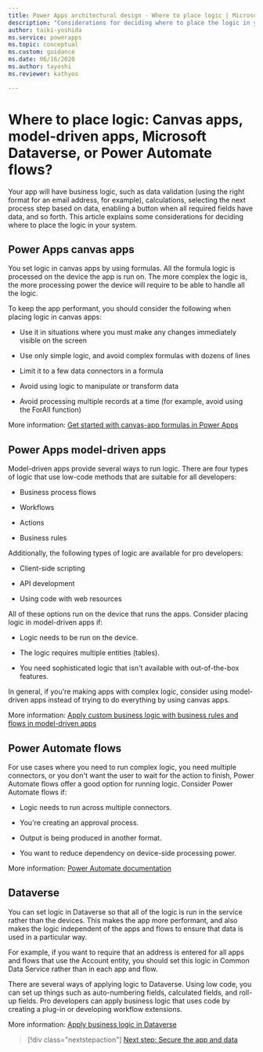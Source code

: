 ```yaml
---
title: Power Apps architectural design - Where to place logic | Microsoft Docs
description: "Considerations for deciding where to place the logic in your system: canvas apps, model-driven apps, Microsoft Dataverse, or Power Automate flows?"
author: taiki-yoshida
ms.service: powerapps
ms.topic: conceptual
ms.custom: guidance
ms.date: 06/16/2020
ms.author: tayoshi
ms.reviewer: kathyos

---
```


# Where to place logic: Canvas apps, model-driven apps, Microsoft Dataverse, or Power Automate flows?

Your app will have business logic, such as data validation (using the right
format for an email address, for example), calculations, selecting the next
process step based on data, enabling a button when all required fields have
data, and so forth. This article explains some considerations for deciding where
to place the logic in your system.

## Power Apps canvas apps

You set logic in canvas apps by using formulas. All the formula logic is processed on the device the app is run on. The more
complex the logic is, the more processing power the device will require to be
able to handle all the logic.

To keep the app performant, you should consider the following when placing logic
in canvas apps:

- Use it in situations where you must make any changes immediately visible on the screen

- Use only simple logic, and avoid complex formulas with dozens of lines

- Limit it to a few data connectors in a formula

- Avoid using logic to manipulate or transform data

- Avoid processing multiple records at a time (for example, avoid using the ForAll function)

More information: [Get started with canvas-app formulas in Power Apps](../../maker/canvas-apps/working-with-formulas.md)

## Power Apps model-driven apps

Model-driven apps provide several ways to run logic. There are four types of
logic that use low-code methods that are suitable for all developers:

- Business process flows

- Workflows

- Actions

- Business rules

Additionally, the following types of logic are available for pro developers:

- Client-side scripting

- API development

- Using code with web resources

All of these options run on the device that runs the apps. Consider
placing logic in model-driven apps if:

- Logic needs to be run on the device.

- The logic requires multiple entities (tables).

- You need sophisticated logic that isn't available with out-of-the-box
    features.

In general, if you're making apps with complex logic, consider using
model-driven apps instead of trying to do everything by using canvas apps.

More information: [Apply custom business logic with business rules and flows in model-driven apps](../../maker/model-driven-apps/guide-staff-through-common-tasks-processes.md)

## Power Automate flows

For use cases where you need to run complex logic, you need multiple connectors,
or you don't want the user to wait for the action to finish, Power Automate
flows offer a good option for running logic. Consider Power Automate flows
if:

- Logic needs to run across multiple connectors.

- You're creating an approval process.

- Output is being produced in another format.

- You want to reduce dependency on device-side processing power.

More information: [Power Automate documentation](https://docs.microsoft.com/power-automate/)

## Dataverse

You can set logic in Dataverse so that all of the logic is run in the
service rather than the devices. This makes the app more performant, and also
makes the logic independent of the apps and flows to ensure that data is used in a
particular way.

For example, if you want to require that an address is entered for all apps
and flows that use the Account entity, you should set this logic in Common Data
Service rather than in each app and flow.

There are several ways of applying logic to Dataverse. Using low code,
you can set up things such as auto-numbering fields, calculated fields, and
roll-up fields. Pro developers can apply business logic that uses code by
creating a plug-in or developing workflow extensions.

More information: [Apply business logic in Dataverse](../../maker/common-data-service/cds-processes.md)

> [!div class="nextstepaction"]
> [Next step: Secure the app and data](security.md)
